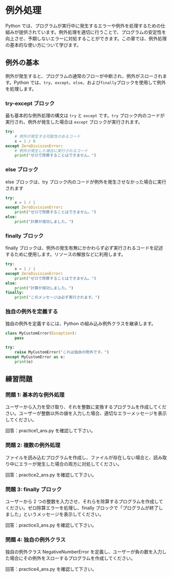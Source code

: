 # 例外処理

Python では、プログラムが実行中に発生するエラーや例外を処理するための仕組みが提供されています。例外処理を適切に行うことで、プログラムの安定性を向上させ、予期しないエラーに対処することができます。この章では、例外処理の基本的な使い方について学びます。

## 例外の基本

例外が発生すると、プログラムの通常のフローが中断され、例外がスローされます。Python では、`try`、`except`、`else`、および`finally`ブロックを使用して例外を処理します。

### try-except ブロック

最も基本的な例外処理の構文は `try` と `except` です。`try` ブロック内のコードが実行され、例外が発生した場合は `except` ブロックが実行されます。

```python
try:
    # 例外が発生する可能性のあるコード
    x = 1 / 0
except ZeroDivisionError:
    # 例外が発生した場合に実行されるコード
    print("ゼロで除算することはできません。")
```

### else ブロック

else ブロックは、try ブロック内のコードが例外を発生させなかった場合に実行されます

```py
try:
    x = 1 / 1
except ZeroDivisionError:
    print("ゼロで除算することはできません。")
else:
    print("計算が成功しました。")
```

### finally ブロック

finally ブロックは、例外の発生有無にかかわらず必ず実行されるコードを記述するために使用します。リソースの解放などに利用します。

```py
try:
    x = 1 / 1
except ZeroDivisionError:
    print("ゼロで除算することはできません。")
else:
    print("計算が成功しました。")
finally:
    print("このメッセージは必ず実行されます。")
```

### 独自の例外を定義する

独自の例外を定義するには、Python の組み込み例外クラスを継承します。

```py
class MyCustomError(Exception):
    pass

try:
    raise MyCustomError("これは独自の例外です。")
except MyCustomError as e:
    print(e)
```

## 練習問題

### 問題 1: 基本的な例外処理

ユーザーから入力を受け取り、それを整数に変換するプログラムを作成してください。ユーザーが整数以外の値を入力した場合、適切なエラーメッセージを表示してください。

回答：practice1_ans.py を確認して下さい。

### 問題 2: 複数の例外処理

ファイルを読み込むプログラムを作成し、ファイルが存在しない場合と、読み取り中にエラーが発生した場合の両方に対処してください。

回答：practice2_ans.py を確認して下さい。

### 問題 3: finally ブロック

ユーザーから 2 つの整数を入力させ、それらを除算するプログラムを作成してください。ゼロ除算エラーを処理し、finally ブロックで「プログラムが終了しました」というメッセージを表示してください。

回答：practice3_ans.py を確認して下さい。

### 問題 4: 独自の例外クラス

独自の例外クラス NegativeNumberError を定義し、ユーザーが負の数を入力した場合にその例外をスローするプログラムを作成してください。

回答：practice4_ans.py を確認して下さい。

